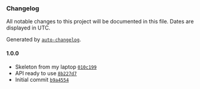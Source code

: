 ### Changelog

All notable changes to this project will be documented in this file. Dates are displayed in UTC.

Generated by [`auto-changelog`](https://github.com/CookPete/auto-changelog).

#### 1.0.0

- Skeleton from my laptop [`010c199`](https://githubkb737/kucingbasah737/node-myipms-api-client/commit/010c1999262c0fbf6382c1c12ccc5bc263b9cde4)
- API ready to use [`8b227d7`](https://githubkb737/kucingbasah737/node-myipms-api-client/commit/8b227d756e928892af8c5e2d3b9908aca4d493e7)
- Initial commit [`b9a4554`](https://githubkb737/kucingbasah737/node-myipms-api-client/commit/b9a45543cfd01a3c12096d0a962ed0336bee7bc8)
